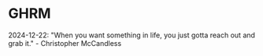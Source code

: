 # GHRM

2024-12-22: "When you want something in life, you just gotta reach out and grab it." - Christopher McCandless